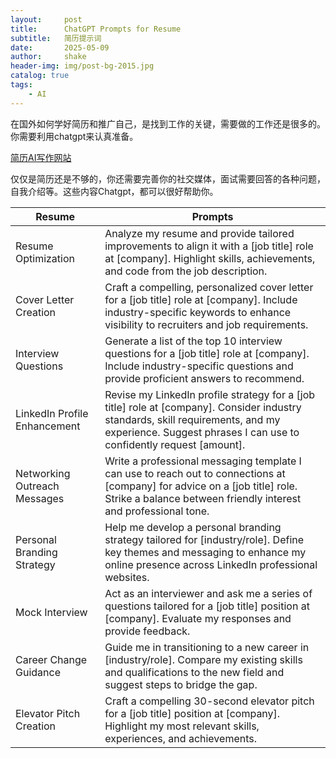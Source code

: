 ```yaml
---
layout:     post
title:      ChatGPT Prompts for Resume
subtitle:   简历提示词
date:       2025-05-09
author:     shake
header-img: img/post-bg-2015.jpg
catalog: true
tags:
    - AI
---
```


在国外如何学好简历和推广自己，是找到工作的关键，需要做的工作还是很多的。你需要利用chatgpt来认真准备。

[简历AI写作网站](https://www.tealhq.com/)

仅仅是简历还是不够的，你还需要完善你的社交媒体，面试需要回答的各种问题，自我介绍等。这些内容Chatgpt，都可以很好帮助你。



| Resume                | Prompts                                                                                                                                                                                                           |
| ---------------------------- | ---------------------------------------------------------------------------------------------------------------------------------------------------------------------------------------------------------- |
| Resume Optimization          | Analyze my resume and provide tailored improvements to align it with a \[job title] role at \[company]. Highlight skills, achievements, and code from the job description.                                 |
| Cover Letter Creation        | Craft a compelling, personalized cover letter for a \[job title] role at \[company]. Include industry-specific keywords to enhance visibility to recruiters and job requirements.                          |
| Interview Questions          | Generate a list of the top 10 interview questions for a \[job title] role at \[company]. Include industry-specific questions and provide proficient answers to recommend.                                  |
| LinkedIn Profile Enhancement | Revise my LinkedIn profile strategy for a \[job title] role at \[company]. Consider industry standards, skill requirements, and my experience. Suggest phrases I can use to confidently request \[amount]. |
| Networking Outreach Messages | Write a professional messaging template I can use to reach out to connections at \[company] for advice on a \[job title] role. Strike a balance between friendly interest and professional tone.           |
| Personal Branding Strategy   | Help me develop a personal branding strategy tailored for \[industry/role]. Define key themes and messaging to enhance my online presence across LinkedIn professional websites.                           |
| Mock Interview               | Act as an interviewer and ask me a series of questions tailored for a \[job title] position at \[company]. Evaluate my responses and provide feedback.                                                     |
| Career Change Guidance       | Guide me in transitioning to a new career in \[industry/role]. Compare my existing skills and qualifications to the new field and suggest steps to bridge the gap.                                         |
| Elevator Pitch Creation      | Craft a compelling 30-second elevator pitch for a \[job title] position at \[company]. Highlight my most relevant skills, experiences, and achievements.                                                   |
